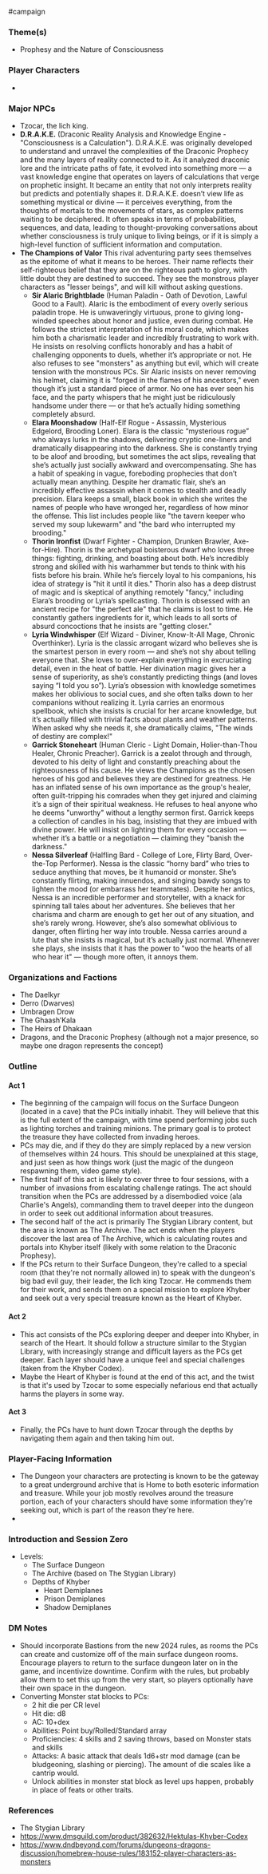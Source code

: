  #campaign 



### Theme(s)

* Prophesy and the Nature of Consciousness

### Player Characters

- 

### Major NPCs

- Tzocar, the lich king.
- **D.R.A.K.E.** (Draconic Reality Analysis and Knowledge Engine - "Consciousness is a Calculation"). D.R.A.K.E. was originally developed to understand and unravel the complexities of the Draconic Prophecy and the many layers of reality connected to it. As it analyzed draconic lore and the intricate paths of fate, it evolved into something more — a vast knowledge engine that operates on layers of calculations that verge on prophetic insight. It became an entity that not only interprets reality but predicts and potentially shapes it. D.R.A.K.E. doesn’t view life as something mystical or divine — it perceives everything, from the thoughts of mortals to the movements of stars, as complex patterns waiting to be deciphered. It often speaks in terms of probabilities, sequences, and data, leading to thought-provoking conversations about whether consciousness is truly unique to living beings, or if it is simply a high-level function of sufficient information and computation.
- **The Champions of Valor** This rival adventuring party sees themselves as the epitome of what it means to be heroes. Their name reflects their self-righteous belief that they are on the righteous path to glory, with little doubt they are destined to succeed. They see the monstrous player characters as "lesser beings", and will kill without asking questions.
	- **Sir Alaric Brightblade** (Human Paladin - Oath of Devotion, Lawful Good to a Fault). Alaric is the embodiment of every overly serious paladin trope. He is unwaveringly virtuous, prone to giving long-winded speeches about honor and justice, even during combat. He follows the strictest interpretation of his moral code, which makes him both a charismatic leader and incredibly frustrating to work with. He insists on resolving conflicts honorably and has a habit of challenging opponents to duels, whether it’s appropriate or not. He also refuses to see "monsters" as anything but evil, which will create tension with the monstrous PCs. Sir Alaric insists on never removing his helmet, claiming it is "forged in the flames of his ancestors," even though it’s just a standard piece of armor. No one has ever seen his face, and the party whispers that he might just be ridiculously handsome under there — or that he’s actually hiding something completely absurd.
	- **Elara Moonshadow** (Half-Elf Rogue - Assassin, Mysterious Edgelord, Brooding Loner). Elara is the classic “mysterious rogue” who always lurks in the shadows, delivering cryptic one-liners and dramatically disappearing into the darkness. She is constantly trying to be aloof and brooding, but sometimes the act slips, revealing that she’s actually just socially awkward and overcompensating. She has a habit of speaking in vague, foreboding prophecies that don’t actually mean anything. Despite her dramatic flair, she’s an incredibly effective assassin when it comes to stealth and deadly precision. Elara keeps a small, black book in which she writes the names of people who have wronged her, regardless of how minor the offense. This list includes people like "the tavern keeper who served my soup lukewarm" and "the bard who interrupted my brooding."
	- **Thorin Ironfist** (Dwarf Fighter - Champion, Drunken Brawler, Axe-for-Hire). Thorin is the archetypal boisterous dwarf who loves three things: fighting, drinking, and boasting about both. He’s incredibly strong and skilled with his warhammer but tends to think with his fists before his brain. While he’s fiercely loyal to his companions, his idea of strategy is "hit it until it dies." Thorin also has a deep distrust of magic and is skeptical of anything remotely "fancy," including Elara’s brooding or Lyria’s spellcasting. Thorin is obsessed with an ancient recipe for "the perfect ale" that he claims is lost to time. He constantly gathers ingredients for it, which leads to all sorts of absurd concoctions that he insists are "getting closer."
	- **Lyria Windwhisper** (Elf Wizard - Diviner, Know-It-All Mage, Chronic Overthinker). Lyria is the classic arrogant wizard who believes she is the smartest person in every room — and she’s not shy about telling everyone that. She loves to over-explain everything in excruciating detail, even in the heat of battle. Her divination magic gives her a sense of superiority, as she’s constantly predicting things (and loves saying “I told you so”). Lyria’s obsession with knowledge sometimes makes her oblivious to social cues, and she often talks down to her companions without realizing it. Lyria carries an enormous spellbook, which she insists is crucial for her arcane knowledge, but it’s actually filled with trivial facts about plants and weather patterns. When asked why she needs it, she dramatically claims, "The winds of destiny are complex!"
	- **Garrick Stoneheart** (Human Cleric - Light Domain, Holier-than-Thou Healer, Chronic Preacher). Garrick is a zealot through and through, devoted to his deity of light and constantly preaching about the righteousness of his cause. He views the Champions as the chosen heroes of his god and believes they are destined for greatness. He has an inflated sense of his own importance as the group's healer, often guilt-tripping his comrades when they get injured and claiming it’s a sign of their spiritual weakness. He refuses to heal anyone who he deems "unworthy" without a lengthy sermon first. Garrick keeps a collection of candles in his bag, insisting that they are imbued with divine power. He will insist on lighting them for every occasion — whether it’s a battle or a negotiation — claiming they "banish the darkness."
	- **Nessa Silverleaf** (Halfling Bard - College of Lore, Flirty Bard, Over-the-Top Performer). Nessa is the classic “horny bard” who tries to seduce anything that moves, be it humanoid or monster. She’s constantly flirting, making innuendos, and singing bawdy songs to lighten the mood (or embarrass her teammates). Despite her antics, Nessa is an incredible performer and storyteller, with a knack for spinning tall tales about her adventures. She believes that her charisma and charm are enough to get her out of any situation, and she’s rarely wrong. However, she’s also somewhat oblivious to danger, often flirting her way into trouble. Nessa carries around a lute that she insists is magical, but it’s actually just normal. Whenever she plays, she insists that it has the power to "woo the hearts of all who hear it" — though more often, it annoys them.

### Organizations and Factions

- The Daelkyr
- Derro (Dwarves)
- Umbragen Drow
- The Ghaash’Kala
- The Heirs of Dhakaan
- Dragons, and the Draconic Prophesy (although not a major presence, so maybe one dragon represents the concept)

### Outline

#### Act 1

* The beginning of the campaign will focus on the Surface Dungeon (located in a cave) that the PCs initially inhabit. They will believe that this is the full extent of the campaign, with time spend performing jobs such as lighting torches and training minions. The primary goal is to protect the treasure they have collected from invading heroes.
* PCs may die, and if they do they are simply replaced by a new version of themselves within 24 hours. This should be unexplained at this stage, and just seen as how things work (just the magic of the dungeon respawning them, video game style).
* The first half of this act is likely to cover three to four sessions, with a number of invasions from escalating challenge ratings. The act should transition when the PCs are addressed by a disembodied voice (ala Charlie's Angels), commanding them to travel deeper into the dungeon in order to seek out additional information about treasures.
* The second half of the act is primarily The Stygian Library content, but the area is known as The Archive. The act ends when the players discover the last area of The Archive, which is calculating routes and portals into Khyber itself (likely with some relation to the Draconic Prophesy).
* If the PCs return to their Surface Dungeon, they're called to a special room (that they're not normally allowed in) to speak with the dungeon's big bad evil guy, their leader, the lich king Tzocar. He commends them for their work, and sends them on a special mission to explore Khyber and seek out a very special treasure known as the Heart of Khyber.

#### Act 2

* This act consists of the PCs exploring deeper and deeper into Khyber, in search of the Heart. It should follow a structure similar to the Stygian Library, with increasingly strange and difficult layers as the PCs get deeper. Each layer should have a unique feel and special challenges (taken from the Khyber Codex).
* Maybe the Heart of Khyber is found at the end of this act, and the twist is that it's used by Tzocar to some especially nefarious end that actually harms the players in some way.

#### Act 3

* Finally, the PCs have to hunt down Tzocar through the depths by navigating them again and then taking him out.

### Player-Facing Information

- The Dungeon your characters are protecting is known to be the gateway to a great underground archive that is Home to both esoteric information and treasure. While your job mostly revolves around the treasure portion, each of your characters should have some information they're seeking out, which is part of the reason they're here.
- 

### Introduction and Session Zero

- Levels:
	- The Surface Dungeon
	- The Archive (based on The Stygian Library)
	- Depths of Khyber
		- Heart Demiplanes
		- Prison Demiplanes
		- Shadow Demiplanes

### DM Notes

* Should incorporate Bastions from the new 2024 rules, as rooms the PCs can create and customize off of the main surface dungeon rooms. Encourage players to return to the surface dungeon later on in the game, and incentivize downtime. Confirm with the rules, but probably allow them to set this up from the very start, so players optionally have their own space in the dungeon.
* Converting Monster stat blocks to PCs:
	* 2 hit die per CR level
	* Hit die: d8
	* AC: 10+dex
	* Abilities: Point buy/Rolled/Standard array
	* Proficiencies: 4 skills and 2 saving throws, based on Monster stats and skills
	* Attacks: A basic attack that deals 1d6+str mod damage (can be bludgeoning, slashing or piercing). The amount of die scales like a cantrip would.
	* Unlock abilities in monster stat block as level ups happen, probably in place of feats or other traits.

### References

* The Stygian Library
* https://www.dmsguild.com/product/382632/Hektulas-Khyber-Codex
* https://www.dndbeyond.com/forums/dungeons-dragons-discussion/homebrew-house-rules/183152-player-characters-as-monsters
